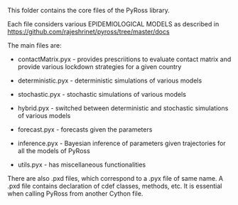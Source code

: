 This folder contains the core files of the PyRoss library.

Each file considers various EPIDEMIOLOGICAL MODELS as described in https://github.com/rajeshrinet/pyross/tree/master/docs

The main files are:
* contactMatrix.pyx - provides prescriitions to evaluate contact matrix and provide various lockdown strategies for a given country

* deterministic.pyx - deterministic simulations of various models

* stochastic.pyx - stochastic simulations of various models

* hybrid.pyx - switched between deterministic and stochastic simulations of various models

* forecast.pyx - forecasts given the parameters

* inference.pyx - Bayesian inference of parameters given trajectories for all the models of PyRoss

* utils.pyx - has miscellaneous functionalities


There are also .pxd files, which correspond to a .pyx file of same name. A .pxd file contains declaration of cdef classes, methods, etc. It is essential when calling PyRoss from another Cython file.

